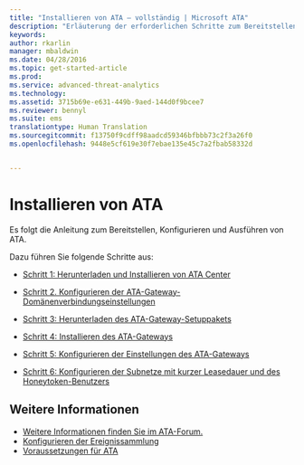```yaml
---
title: "Installieren von ATA – vollständig | Microsoft ATA"
description: "Erläuterung der erforderlichen Schritte zum Bereitstellen, Konfigurieren und Ausführen von ATA."
keywords: 
author: rkarlin
manager: mbaldwin
ms.date: 04/28/2016
ms.topic: get-started-article
ms.prod: 
ms.service: advanced-threat-analytics
ms.technology: 
ms.assetid: 3715b69e-e631-449b-9aed-144d0f9bcee7
ms.reviewer: bennyl
ms.suite: ems
translationtype: Human Translation
ms.sourcegitcommit: f13750f9cdff98aadcd59346bfbbb73c2f3a26f0
ms.openlocfilehash: 9448e5cf619e30f7ebae135e45c7a2fbab58332d


---
```


# Installieren von ATA

Es folgt die Anleitung zum Bereitstellen, Konfigurieren und Ausführen von ATA.

Dazu führen Sie folgende Schritte aus:


-   [Schritt 1: Herunterladen und Installieren von ATA Center](install-ata-step1.md)

-   [Schritt 2. Konfigurieren der ATA-Gateway-Domänenverbindungseinstellungen](install-ata-step2.md)

-   [Schritt 3: Herunterladen des ATA-Gateway-Setuppakets](install-ata-step3.md)

-   [Schritt 4: Installieren des ATA-Gateways](install-ata-step4.md)

-   [Schritt 5: Konfigurieren der Einstellungen des ATA-Gateways](install-ata-step5.md)

-   [Schritt 6: Konfigurieren der Subnetze mit kurzer Leasedauer und des Honeytoken-Benutzers](install-ata-step6.md)


## Weitere Informationen

- [Weitere Informationen finden Sie im ATA-Forum.](https://social.technet.microsoft.com/Forums/security/home?forum=mata)
- [Konfigurieren der Ereignissammlung](configure-event-collection.md)
- [Voraussetzungen für ATA](/advanced-threat-analytics/plan-design/ata-prerequisites)




<!--HONumber=Jul16_HO4-->


